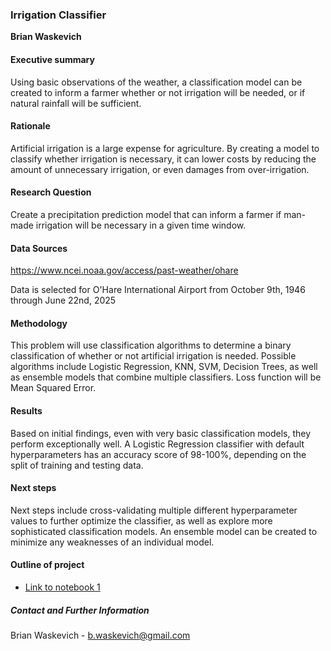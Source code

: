 ### Irrigation Classifier

**Brian Waskevich**

#### Executive summary
Using basic observations of the weather, a classification model can be created to inform a farmer whether or not irrigation will be needed, or if natural rainfall will be sufficient.

#### Rationale
Artificial irrigation is a large expense for agriculture. By creating a model to classify whether irrigation is necessary, it can lower costs by reducing the amount of unnecessary irrigation, or even damages from over-irrigation.

#### Research Question
Create a precipitation prediction model that can inform a farmer if man-made irrigation will be necessary in a given time window.

#### Data Sources
https://www.ncei.noaa.gov/access/past-weather/ohare

Data is selected for O'Hare International Airport from October 9th, 1946 through June 22nd, 2025

#### Methodology
This problem will use classification algorithms to determine a binary classification of whether or not artificial irrigation is needed. Possible algorithms include Logistic Regression, KNN, SVM, Decision Trees, as well as ensemble models that combine multiple classifiers. Loss function will be Mean Squared Error.

#### Results
Based on initial findings, even with very basic classification models, they perform exceptionally well. A Logistic Regression classifier with default hyperparameters has an accuracy score of 98-100%, depending on the split of training and testing data.

#### Next steps
Next steps include cross-validating multiple different hyperparameter values to further optimize the classifier, as well as explore more sophisticated classification models. An ensemble model can be created to minimize any weaknesses of an individual model.

#### Outline of project

- [Link to notebook 1](https://github.com/Brian-Waskevich/Irrigation_Classifier/blob/main/Irrigation%20Classifier%20EDA.ipynb)


##### Contact and Further Information
Brian Waskevich - b.waskevich@gmail.com
